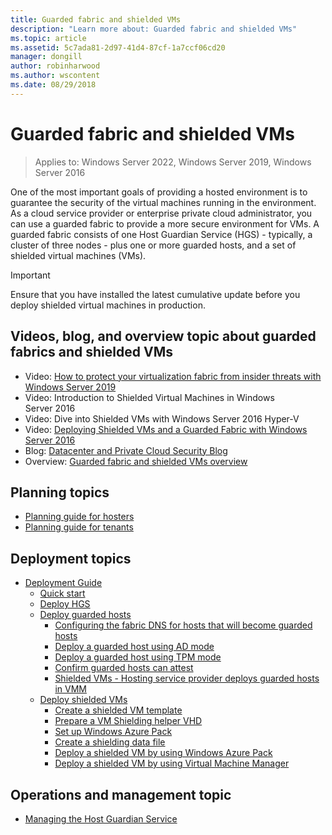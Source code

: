 ```yaml
---
title: Guarded fabric and shielded VMs
description: "Learn more about: Guarded fabric and shielded VMs"
ms.topic: article
ms.assetid: 5c7ada81-2d97-41d4-87cf-1a7ccf06cd20
manager: dongill
author: robinharwood
ms.author: wscontent
ms.date: 08/29/2018
---
```


# Guarded fabric and shielded VMs

>Applies to: Windows Server 2022, Windows Server 2019, Windows Server 2016

One of the most important goals of providing a hosted environment is to guarantee the security of the virtual machines running in the environment. As a cloud service provider or enterprise private cloud administrator, you can use a guarded fabric to provide a more secure environment for VMs. A guarded fabric consists of one Host Guardian Service (HGS) - typically, a cluster of three nodes - plus one or more guarded hosts, and a set of shielded virtual machines (VMs).

> [!IMPORTANT]
> Ensure that you have installed the latest cumulative update before you deploy shielded virtual machines in production.

## Videos, blog, and overview topic about guarded fabrics and shielded VMs

- Video: [How to protect your virtualization fabric from insider threats with Windows Server 2019](/windows-server/security/guarded-fabric-shielded-vm/guarded-fabric-compatible-hardware-with-virtualization-based-protection-of-code-integrity)
- Video: Introduction to Shielded Virtual Machines in Windows Server 2016
- Video: Dive into Shielded VMs with Windows Server 2016 Hyper-V
- Video: [Deploying Shielded VMs and a Guarded Fabric with Windows Server 2016](https://mva.microsoft.com/training-courses/deploying-shielded-vms-and-a-guarded-fabric-with-windows-server-2016-17131?l=WFLef7vUD_4604300474)
- Blog: [Datacenter and Private Cloud Security Blog](/archive/blogs/datacentersecurity/)
- Overview: [Guarded fabric and shielded VMs overview](Guarded-Fabric-and-Shielded-VMs.md)

## Planning topics

- [Planning guide for hosters](guarded-fabric-planning-for-hosters.md)
- [Planning guide for tenants](guarded-fabric-shielded-vm-planning-for-tenants.md)

## Deployment topics

- [Deployment Guide](guarded-fabric-deploying-hgs-overview.md)
    - [Quick start](guarded-fabric-deployment-overview.md)
    - [Deploy HGS](guarded-fabric-setting-up-the-host-guardian-service-hgs.md)
    - [Deploy guarded hosts](guarded-fabric-configure-hgs-with-authorized-hyper-v-hosts.md)
        - [Configuring the fabric DNS for hosts that will become guarded hosts](guarded-fabric-configuring-fabric-dns.md)
        - [Deploy a guarded host using AD mode](guarded-fabric-admin-trusted-attestation-creating-a-security-group.md)
        - [Deploy a guarded host using TPM mode](guarded-fabric-tpm-trusted-attestation-capturing-hardware.md)
        - [Confirm guarded hosts can attest](guarded-fabric-confirm-hosts-can-attest-successfully.md)
        - [Shielded VMs - Hosting service provider deploys guarded hosts in VMM](/system-center/vmm/guarded-deploy-host)
    - [Deploy shielded VMs](guarded-fabric-configuration-scenarios-for-shielded-vms-overview.md)
        - [Create a shielded VM template](guarded-fabric-create-a-shielded-vm-template.md)
        - [Prepare a VM Shielding helper VHD](guarded-fabric-vm-shielding-helper-vhd.md)
        - [Set up Windows Azure Pack](guarded-fabric-hoster-sets-up-windows-azure-pack.md)
        - [Create a shielding data file](guarded-fabric-tenant-creates-shielding-data.md)
        - [Deploy a shielded VM by using Windows Azure Pack](guarded-fabric-shielded-vm-windows-azure-pack.md)
        - [Deploy a shielded VM by using Virtual Machine Manager](guarded-fabric-tenant-deploys-shielded-vm-using-vmm.md)

## Operations and management topic

- [Managing the Host Guardian Service](guarded-fabric-manage-hgs.md)
